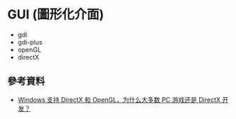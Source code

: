 # GUI (圖形化介面)

- gdi
- gdi-plus
- openGL
- directX

## 參考資料

- [Windows 支持 DirectX 和 OpenGL，为什么大多数 PC 游戏还是 DirectX 开发？](https://www.zhihu.com/question/23241456)

